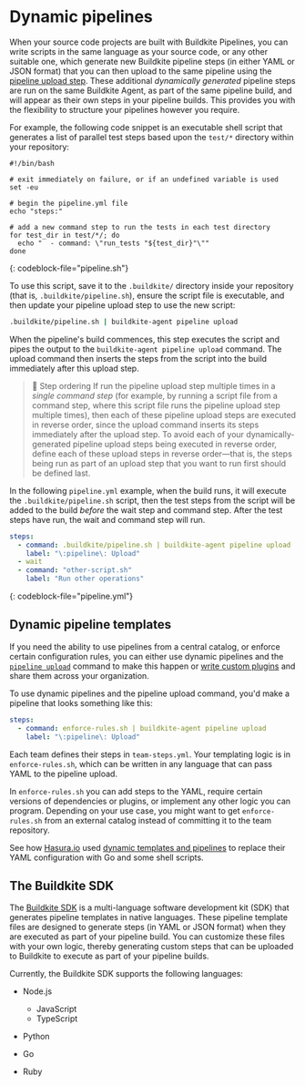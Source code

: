# Dynamic pipelines

When your source code projects are built with Buildkite Pipelines, you can write scripts in the same language as your source code, or any other suitable one, which generate new Buildkite pipeline steps (in either YAML or JSON format) that you can then upload to the same pipeline using the [pipeline upload step](/docs/pipelines/configure/defining-steps#step-defaults-pipeline-dot-yml-file). These additional _dynamically generated_ pipeline steps are run on the same Buildkite Agent, as part of the same pipeline build, and will appear as their own steps in your pipeline builds. This provides you with the flexibility to structure your pipelines however you require.

For example, the following code snippet is an executable shell script that generates a list of parallel test steps based upon the `test/*` directory within your repository:

```
#!/bin/bash

# exit immediately on failure, or if an undefined variable is used
set -eu

# begin the pipeline.yml file
echo "steps:"

# add a new command step to run the tests in each test directory
for test_dir in test/*/; do
  echo "  - command: \"run_tests "${test_dir}"\""
done
```
{: codeblock-file="pipeline.sh"}

To use this script, save it to the `.buildkite/` directory inside your repository (that is, `.buildkite/pipeline.sh`), ensure the script file is executable, and then update your pipeline upload step to use the new script:

```bash
.buildkite/pipeline.sh | buildkite-agent pipeline upload
```

When the pipeline's build commences, this step executes the script and pipes the output to the `buildkite-agent pipeline upload` command. The upload command then inserts the steps from the script into the build immediately after this upload step.

> 📘 Step ordering
> If run the pipeline upload step multiple times in a _single command step_ (for example, by running a script file from a command step, where this script file runs the pipeline upload step multiple times), then each of these pipeline upload steps are executed in reverse order, since the upload command inserts its steps immediately after the upload step.
> To avoid each of your dynamically-generated pipeline upload steps being executed in reverse order, define each of these upload steps in reverse order—that is, the steps being run as part of an upload step that you want to run first should be defined last.

In the following `pipeline.yml` example, when the build runs, it will execute the `.buildkite/pipeline.sh` script, then the test steps from the script will be added to the build _before_ the wait step and command step. After the test steps have run, the wait and command step will run.

```yml
steps:
  - command: .buildkite/pipeline.sh | buildkite-agent pipeline upload
    label: "\:pipeline\: Upload"
  - wait
  - command: "other-script.sh"
    label: "Run other operations"
```
{: codeblock-file="pipeline.yml"}

## Dynamic pipeline templates

If you need the ability to use pipelines from a central catalog, or enforce certain configuration rules, you can either use dynamic pipelines and the [`pipeline upload`](/docs/agent/v3/cli-pipeline#uploading-pipelines) command to make this happen or [write custom plugins](/docs/pipelines/integrations/plugins) and share them across your organization.

To use dynamic pipelines and the pipeline upload command, you'd make a pipeline that looks something like this:

```yml
steps:
  - command: enforce-rules.sh | buildkite-agent pipeline upload
    label: "\:pipeline\: Upload"
```

Each team defines their steps in `team-steps.yml`. Your templating logic is in `enforce-rules.sh`, which can be written in any language that can pass YAML to the pipeline upload.

In `enforce-rules.sh` you can add steps to the YAML, require certain versions of dependencies or plugins, or implement any other logic you can program. Depending on your use case, you might want to get `enforce-rules.sh` from an external catalog instead of committing it to the team repository.

See how [Hasura.io](https://hasura.io) used [dynamic templates and pipelines](https://hasura.io/blog/what-we-learnt-by-migrating-from-circleci-to-buildkite/#dynamic-pipelines) to replace their YAML configuration with Go and some shell scripts.

## The Buildkite SDK

The [Buildkite SDK](https://github.com/buildkite/buildkite-sdk) is a multi-language software development kit (SDK) that generates pipeline templates in native languages. These pipeline template files are designed to generate steps (in YAML or JSON format) when they are executed as part of your pipeline build. You can customize these files with your own logic, thereby generating custom steps that can be uploaded to Buildkite to execute as part of your pipeline builds.

Currently, the Buildkite SDK supports the following languages:

- Node.js

  * JavaScript
  * TypeScript

- Python
- Go
- Ruby

